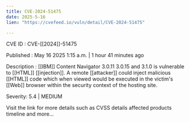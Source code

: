 ```yaml
---
title: CVE-2024-51475
date: 2025-5-16
lien: "https://cvefeed.io/vuln/detail/CVE-2024-51475"

---
```


CVE ID : CVE-[[2024]]-51475

Published :  May 16
2025
1:15 a.m. | 1 hour
41 minutes ago

Description : [[IBM]] Content Navigator 3.0.11
3.0.15
and 3.1.0 is vulnerable to [[HTML]] [[injection]]. A remote [[attacker]] could inject malicious [[HTML]] code
which when viewed
would be executed in the victim's [[Web]] browser within the security context of the hosting site.

Severity: 5.4 | MEDIUM

Visit the link for more details
such as CVSS details
affected products
timeline
and more...
